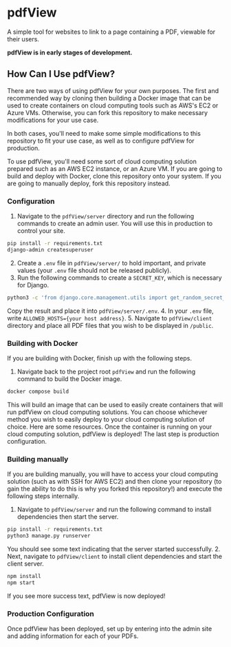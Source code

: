 # pdfView
A simple tool for websites to link to a page containing a PDF,  viewable for their users.

**pdfView is in early stages of development.**

## How Can I Use pdfView?
There are two ways of using pdfView for your own purposes. The first and recommended way by cloning then building a 
Docker image that can be used to create containers on cloud computing tools such as AWS's EC2 or Azure VMs. Otherwise, 
you can fork this repository to make necessary modifications for your use case.

In both cases, you'll need to make some simple modifications to this repository to fit your use case, as well as to 
configure pdfView for production. 

To use pdfView, you'll need some sort of cloud computing solution prepared such as an AWS EC2 instance, or an Azure VM.
If you are going to build and deploy with Docker, clone this repository onto your system. If you are going to manually deploy, 
fork this repository instead.

### Configuration
1. Navigate to the `pdfView/server` directory and run the following commands to create an admin user. You will use this in production to control your site.
```bash
pip install -r requirements.txt 
django-admin createsuperuser
```
2. Create a `.env` file in `pdfView/server/` to hold important, and private values (your `.env` file should not be released publicly). 
3. Run the following commands to create a `SECRET_KEY`, which is necessary for Django.
```bash
python3 -c 'from django.core.management.utils import get_random_secret_key; print(get_random_secret_key())'
```
Copy the result and place it into `pdfView/server/.env`.
4. In your `.env` file, write `ALLOWED_HOSTS={your host address}`. 
5. Navigate to `pdfView/client` directory and place all PDF files that you wish to be displayed in `/public`.

### Building with Docker
If you are building with Docker, finish up with the following steps.
1. Navigate back to the project root `pdfView` and run the following command to build the Docker image.
```bash
docker compose build
```
This will build an image that can be used to easily create containers that will run pdfView on cloud computing solutions. You can choose whichever method you wish to easily deploy to your cloud computing solution of choice. Here are some resources.
Once the container is running on your cloud computing solution, pdfView is deployed! The last step is production configuration.
### Building manually
If you are building manually, you will have to access your cloud computing solution (such as with SSH for AWS EC2) and 
then clone your repository (to gain the ability to do this is why you forked this repository!) and execute the following steps internally.
1. Navigate to `pdfView/server` and run the following command to install dependencies then start the server.
```bash
pip install -r requirements.txt 
python3 manage.py runserver
```
You should see some text indicating that the server started successfully.
2. Next, navigate to `pdfView/client` to install client dependencies and start the client server.
```bash
npm install
npm start
```
If you see more success text, pdfView is now deployed!
### Production Configuration

Once pdfView has been deployed, set up by entering into the admin site and adding information for each of your PDFs.
